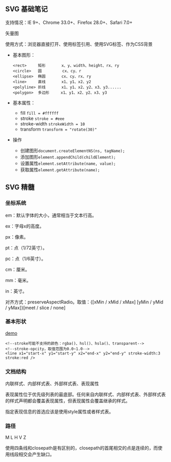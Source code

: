 ## SVG 基础笔记

支持情况：IE 9+、Chrome 33.0+、Firefox 28.0+、Safari 7.0+

矢量图

使用方式：浏览器直接打开、使用<img>标签引用、使用SVG标签、作为CSS背景

* 基本图形：
    ```
    <rect>     矩形       x、y、width、height、rx、ry
    <circle>   圆         cx、cy、r
    <ellipse>  椭圆       cx、cy、rx、ry
    <line>     直线       x1、y1、x2、y2
    <polyline> 折线       x1、y1、x2、y2、x3、y3......
    <polygon>  多边形     x1、y1、x2、y2、x3、y3
    ```

* 基本属性：
    * fill `fill = #ffffff`
    * stroke `stroke = #eee`
    * stroke-width `strokeWidth = 10`
    * transform `transform = "rotate(30)"`

* 操作
    * 创建图形`document.createElementNS(ns, tagName);`
    * 添加图形`element.appendChild(childElement);`
    * 设置属性`element.setAttribute(name, value);`
    * 获取属性`element.getAttribute(name);`

## SVG 精髓
### 坐标系统
em：默认字体的大小，通常相当于文本行高。

ex：字母x的高度。

px：像素。

pt：点（1/72英寸）。

pc：点（1/6英寸）。

cm：厘米。

mm：毫米。

in：英寸。

对齐方式：preserveAspectRadio。取值：{[xMin / xMid / xMax] [yMin / yMid / yMax]}[meet / slice / none]

### 基本形状
[demo](hollowtree.github.io/demo/component/301/svg.html)
```
<!--stroke可能不支持的颜色：rgba()、hsl()、hsla()、transparent-->
<!--stroke-opcity，取值范围为0.0~1.0-->
<line x1="start-x" y1="start-y" x2="end-x" y2="end-y" stroke-width:3 stroke:red />
```

### 文档结构
内联样式、内部样式表、外部样式表、表现属性

表现属性位于优先级列表的最底部。任何来自内联样式、内部样式表、外部样式表的样式声明都会覆盖表现属性，但表现属性会覆盖继承的样式。

指定表现信息的首选应该是使用style属性或者样式表。

### 路径
M L H V Z

使用四条线和closepath是有区别的，closepath的首尾相交的点是连续的，而使用线段相交会产生缺口。
